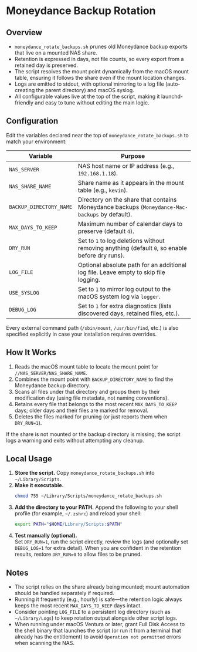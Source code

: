 # Moneydance Backup Rotation

## Overview
- `moneydance_rotate_backups.sh` prunes old Moneydance backup exports that live on a mounted NAS share.
- Retention is expressed in days, not file counts, so every export from a retained day is preserved.
- The script resolves the mount point dynamically from the macOS mount table, ensuring it follows the share even if the mount location changes.
- Logs are emitted to stdout, with optional mirroring to a log file (auto-creating the parent directory) and macOS syslog.
- All configurable values live at the top of the script, making it launchd-friendly and easy to tune without editing the main logic.

## Configuration
Edit the variables declared near the top of `moneydance_rotate_backups.sh` to match your environment:

| Variable | Purpose |
| --- | --- |
| `NAS_SERVER` | NAS host name or IP address (e.g., `192.168.1.18`). |
| `NAS_SHARE_NAME` | Share name as it appears in the mount table (e.g., `kevin`). |
| `BACKUP_DIRECTORY_NAME` | Directory on the share that contains Moneydance backups (`Moneydance-Mac-backups` by default). |
| `MAX_DAYS_TO_KEEP` | Maximum number of calendar days to preserve (default `4`). |
| `DRY_RUN` | Set to `1` to log deletions without removing anything (default `0`, so enable before dry runs). |
| `LOG_FILE` | Optional absolute path for an additional log file. Leave empty to skip file logging. |
| `USE_SYSLOG` | Set to `1` to mirror log output to the macOS system log via `logger`. |
| `DEBUG_LOG` | Set to `1` for extra diagnostics (lists discovered days, retained files, etc.). |

Every external command path (`/sbin/mount`, `/usr/bin/find`, etc.) is also specified explicitly in case your installation requires overrides.

## How It Works
1. Reads the macOS mount table to locate the mount point for `//NAS_SERVER/NAS_SHARE_NAME`.
2. Combines the mount point with `BACKUP_DIRECTORY_NAME` to find the Moneydance backup directory.
3. Scans all files under that directory and groups them by their modification day (using file metadata, not naming conventions).
4. Retains every file that belongs to the most recent `MAX_DAYS_TO_KEEP` days; older days and their files are marked for removal.
5. Deletes the files marked for pruning (or just reports them when `DRY_RUN=1`).

If the share is not mounted or the backup directory is missing, the script logs a warning and exits without attempting any cleanup.

## Local Usage
1. **Store the script.** Copy `moneydance_rotate_backups.sh` into `~/Library/Scripts`.
2. **Make it executable.**
   ```bash
   chmod 755 ~/Library/Scripts/moneydance_rotate_backups.sh
   ```
3. **Add the directory to your PATH.** Append the following to your shell profile (for example, `~/.zshrc`) and reload your shell:
   ```bash
   export PATH="$HOME/Library/Scripts:$PATH"
   ```
4. **Test manually (optional).**  
   Set `DRY_RUN=1`, run the script directly, review the logs (and optionally set `DEBUG_LOG=1` for extra detail). When you are confident in the retention results, restore `DRY_RUN=0` to allow files to be pruned.

## Notes
- The script relies on the share already being mounted; mount automation should be handled separately if required.
- Running it frequently (e.g., hourly) is safe—the retention logic always keeps the most recent `MAX_DAYS_TO_KEEP` days intact.
- Consider pointing `LOG_FILE` to a persistent log directory (such as `~/Library/Logs`) to keep rotation output alongside other script logs.
- When running under macOS Ventura or later, grant Full Disk Access to the shell binary that launches the script (or run it from a terminal that already has the entitlement) to avoid `Operation not permitted` errors when scanning the NAS.
